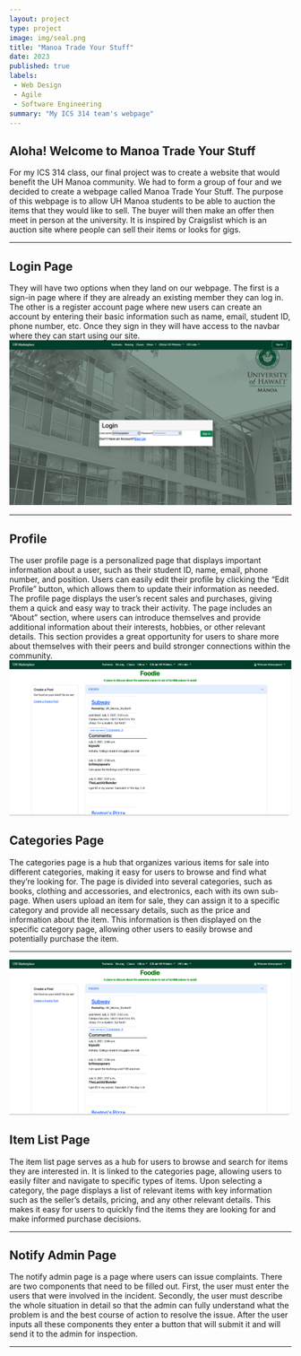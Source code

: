 ```yaml
---
layout: project
type: project
image: img/seal.png
title: "Manoa Trade Your Stuff"
date: 2023
published: true
labels:
 - Web Design
 - Agile
 - Software Engineering
summary: "My ICS 314 team's webpage"
---
```

<h2> Aloha! Welcome to Manoa Trade Your Stuff </h2>
For my ICS 314 class, our final project was to create a website that would benefit the UH Manoa community. We had to form a group of four and we decided to create a webpage called Manoa Trade Your Stuff. The purpose of this webpage is to allow UH Manoa students to be able to auction the items that they would like to sell. The buyer will then make an offer then meet in person at the university. It is inspired by Craigslist which is an auction site where people can sell their items or looks for gigs. 
<hr>
<h2> Login Page </h2>
They will have two options when they land on our webpage. The first is a sign-in page where if they are already an existing member they can log in. The other is a register account page where new users can create an account by entering their basic information such as name, email, student ID, phone number, etc. Once they sign in they will have access to the navbar where they can start using our site.
<img src="../img/login.png">
<hr>
<h2> Profile </h2>
The user profile page is a personalized page that displays important information about a user, such as their student ID, name, email, phone number, and position. Users can easily edit their profile by clicking the “Edit Profile” button, which allows them to update their information as needed. The profile page displays the user’s recent sales and purchases, giving them a quick and easy way to track their activity. The page includes an “About” section, where users can introduce themselves and provide additional information about their interests, hobbies, or other relevant details. This section provides a great opportunity for users to share more about themselves with their peers and build stronger connections within the community.
<img src="../img/food.png">
<h2> Categories Page </h2>
The categories page is a hub that organizes various items for sale into different categories, making it easy for users to browse and find what they’re looking for. The page is divided into several categories, such as books, clothing and accessories, and electronics, each with its own sub-page. When users upload an item for sale, they can assign it to a specific category and provide all necessary details, such as the price and information about the item. This information is then displayed on the specific category page, allowing other users to easily browse and potentially purchase the item.
<hr>
<img src="../img/food.png">
<h2> Item List Page </h2>
The item list page serves as a hub for users to browse and search for items they are interested in. It is linked to the categories page, allowing users to easily filter and navigate to specific types of items. Upon selecting a category, the page displays a list of relevant items with key information such as the seller’s details, pricing, and any other relevant details. This makes it easy for users to quickly find the items they are looking for and make informed purchase decisions.
<hr
<img src="../img/food.png">
<h2> Notify Admin Page </h2>
The notify admin page is a page where users can issue complaints. There are two components that need to be filled out. First, the user must enter the users that were involved in the incident. Secondly, the user must describe the whole situation in detail so that the admin can fully understand what the problem is and the best course of action to resolve the issue. After the user inputs all these components they enter a button that will submit it and will send it to the admin for inspection.
<hr
<img src="../img/food.png">
